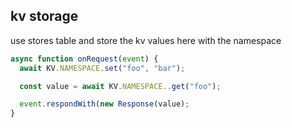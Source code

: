 ## kv storage

use stores table and store the kv values here with the namespace

```javascript
async function onRequest(event) {
  await KV.NAMESPACE.set("foo", "bar");

  const value = await KV.NAMESPACE..get("foo");

  event.respondWith(new Response(value);
}
```
